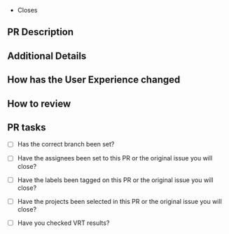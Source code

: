 <!--
- Mark this PR as "Draft" if it is not ready for review.
-->

<!--
- If you don't want to close it, please remove word "Closes".
- If you don't have an issue for this PR, please remove whole this issue closing section.
-->

- Closes <!-- #[issue-number] -->

## PR Description <!-- required -->

## Additional Details <!-- optional -->

## How has the User Experience changed <!-- optional -->

## How to review <!-- required -->

## PR tasks <!-- required -->

<!-- Check lists below before setting this PR ready for review. -->

- [ ] Has the correct branch been set?

- [ ] Have the assignees been set to this PR or the original issue you will close?

- [ ] Have the labels been tagged on this PR or the original issue you will close?

- [ ] Have the projects been selected in this PR or the original issue you will close?

- [ ] Have you checked VRT results?
